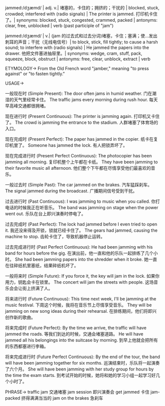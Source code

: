 jammed:/dʒæmd/ | adj. v.| 堵塞的，卡住的；拥挤的；干扰的 | blocked, stuck, crowded; interfered with (radio signals) | The printer is jammed. 打印机卡住了。| synonyms: blocked, stuck, congested, crammed, packed | antonyms: clear, free, unblocked | verb (past participle of "jam")

jammed:/dʒæmd/ | v.|  (jam 的过去式和过去分词)堵塞，卡住；塞满；使…发出刺耳的声音；干扰（无线电信号）| to block, stick, fill tightly; to cause a harsh sound; to interfere with (radio signals) | He jammed the papers into the drawer. 他把文件塞进抽屉里。| synonyms:  wedge, cram, stuff, pack, squeeze, block, obstruct | antonyms:  free, clear, unblock, extract | verb

ETYMOLOGY->
From the Old French word "jamber," meaning "to press against" or "to fasten tightly."

USAGE->

一般现在时 (Simple Present):
The door often jams in humid weather. 门在潮湿的天气里经常卡住。
The traffic jams every morning during rush hour.  每天早高峰交通都很拥堵。

现在进行时 (Present Continuous):
The printer is jamming again. 打印机又卡住了。
The crowd is jamming the entrance to the stadium.  人群堵塞了体育场的入口。

现在完成时 (Present Perfect):
The paper has jammed in the copier. 纸卡在复印机里了。
Someone has jammed the lock. 有人把锁弄坏了。

现在完成进行时 (Present Perfect Continuous):
The photocopier has been jamming all morning. 复印机整个上午都在卡纸。
They have been jamming to their favorite music all afternoon. 他们整个下午都在尽情享受他们最喜欢的音乐。

一般过去时 (Simple Past):
The car jammed on the brakes. 汽车猛踩刹车。
The signal jammed during the broadcast.  广播期间信号受到干扰。

过去进行时 (Past Continuous):
I was jamming to music when you called. 你打电话的时候我正在听音乐。
The band was jamming on stage when the power went out.  乐队在台上即兴演奏时停电了。

过去完成时 (Past Perfect):
The lock had jammed before I even tried to open it.  我还没来得及开锁，锁就已经卡住了。
The gears had jammed, causing the machine to stop. 齿轮卡住了，导致机器停止运转。

过去完成进行时 (Past Perfect Continuous):
He had been jamming with his band for hours before the gig.  在演出前，他一直和他的乐队一起排练了几个小时。
She had been jamming papers into the shredder when it broke. 她一直在往碎纸机里塞纸，结果碎纸机坏了。

一般将来时 (Simple Future):
If you force it, the key will jam in the lock. 如果你用力，钥匙会卡在锁里。
The concert will jam the streets with people. 这场音乐会会让街上挤满了人。

将来进行时 (Future Continuous):
This time next week, I'll be jamming at the music festival. 下周这个时候，我将在音乐节上尽情享受音乐。
They will be jamming on new song ideas during their rehearsal.  在排练期间，他们将即兴创作新的歌曲。

将来完成时 (Future Perfect):
By the time we arrive, the traffic will have jammed the roads. 等我们到达的时候，交通会堵塞道路。
He will have jammed all his belongings into the suitcase by morning.  到早上他就会把所有的东西都塞进行李箱。

将来完成进行时 (Future Perfect Continuous):
By the end of the tour, the band will have been jamming together for six months.  巡演结束时，乐队将一起演奏了六个月。
She will have been jamming with her study group for hours by the time the exam starts. 到考试开始的时候，她将和她的学习小组一起学习好几个小时了。


PHRASE->
traffic jam 交通堵塞
jam session 即兴演奏会
get jammed 卡住
jam-packed 挤得满满当当的
jam on the brakes 急刹车
